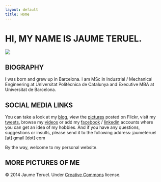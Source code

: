 ```yaml
---
layout: default
title: Home
---
```

# HI, MY NAME IS JAUME TERUEL.

![][1]

## BIOGRAPHY

I was born and grew up in Barcelona. I am MSc in Industrial / Mechanical Engineering at Universitat Politècnica de Catalunya and Executive MBA at Universitat de Barcelona.

## SOCIAL MEDIA LINKS

You can take a look at my [blog][2], view the [pictures][3] posted on Flickr, visit my [tweets][4], browse my [videos][5] or add my [facebook][6] / [linkedin][7] accounts where you can get an idea of my hobbies. And if you have any questions, suggestions or insults, please send it to the following address: jaumeteruel [at] gmail [dot] com

By the way, welcome to my personal website.

## MORE PICTURES OF ME

 

&#169; 2014 Jaume Teruel. Under [Creative Commons][8] license.

   [1]: /images/me.png
   [2]: http://www.lerion.com
   [3]: http://www.flickr.com/photos/lerion
   [4]: http://twitter.com/jaumeteruel
   [5]: http://www.vimeo.com/lerion/videos
   [6]: http://www.facebook.com/jaume.teruel
   [7]: http://es.linkedin.com/in/jaumeteruel
   [8]: http://creativecommons.org/licenses/by-nc-sa/3.0/

